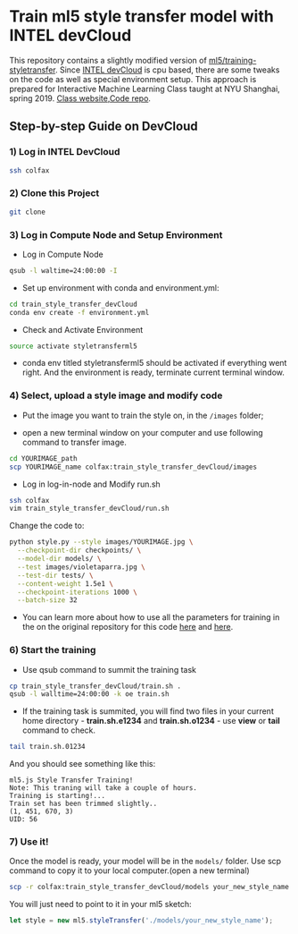 # Train ml5 style transfer model with INTEL devCloud

This repository contains a slightly modified version of [ml5/training-styletransfer](https://github.com/ml5js/training-styletransfer). Since [INTEL devCloud]() is cpu based, there are some tweaks on the code as well as special environment setup. This approach is prepared for Interactive Machine Learning Class taught at NYU Shanghai, spring 2019. [Class website](https://wp.nyu.edu/shanghai-ima-interactivemachinelearning/),[Code repo](https://github.com/imachines/IMA-Interactive-Machine-Learning).

## Step-by-step Guide on DevCloud
### 1) Log in INTEL DevCloud

```bash
ssh colfax
```

### 2) Clone this Project

```bash
git clone
```

### 3) Log in Compute Node and Setup Environment
- Log in Compute Node

```bash
qsub -l waltime=24:00:00 -I
```
- Set up environment with conda and environment.yml:

```bash
cd train_style_transfer_devCloud
conda env create -f environment.yml
```
- Check and Activate Environment

```bash
source activate styletransferml5
```
* conda env titled styletransferml5 should be activated if everything went right. And the environment is ready, terminate current terminal window.

### 4) Select, upload a style image and modify code

- Put the image you want to train the style on, in the `/images` folder;
* open a new terminal window on your computer and use following command to transfer image.

```bash
cd YOURIMAGE_path
scp YOURIMAGE_name colfax:train_style_transfer_devCloud/images
```

* Log in log-in-node and Modify run.sh

```bash
ssh colfax
vim train_style_transfer_devCloud/run.sh
```
Change the code to:

```bash
python style.py --style images/YOURIMAGE.jpg \
  --checkpoint-dir checkpoints/ \
  --model-dir models/ \
  --test images/violetaparra.jpg \
  --test-dir tests/ \
  --content-weight 1.5e1 \
  --checkpoint-iterations 1000 \
  --batch-size 32
```

* You can learn more about how to use all the parameters for training in the on the original repository for this code [here](https://github.com/lengstrom/fast-style-transfer#documentation) and [here](https://github.com/lengstrom/fast-style-transfer/blob/master/docs.md).


### 6) Start the training
- Use qsub command to summit the training task

```bash
cp train_style_transfer_devCloud/train.sh .
qsub -l walltime=24:00:00 -k oe train.sh
```

- If the training task is summited, you will find two files in your current home directory - **train.sh.e1234** and **train.sh.o1234** - use **view** or **tail** command to check.

```bash
tail train.sh.01234
```

And you should see something like this:

```
ml5.js Style Transfer Training!
Note: This traning will take a couple of hours.
Training is starting!...
Train set has been trimmed slightly..
(1, 451, 670, 3)
UID: 56
```

### 7) Use it!

Once the model is ready, your model will be in the `models/` folder. Use scp command to copy it to your local computer.(open a new terminal)

```bash
scp -r colfax:train_style_transfer_devCloud/models your_new_style_name
```

You will just need to point to it in your ml5 sketch:

```javascript
let style = new ml5.styleTransfer('./models/your_new_style_name');
```

